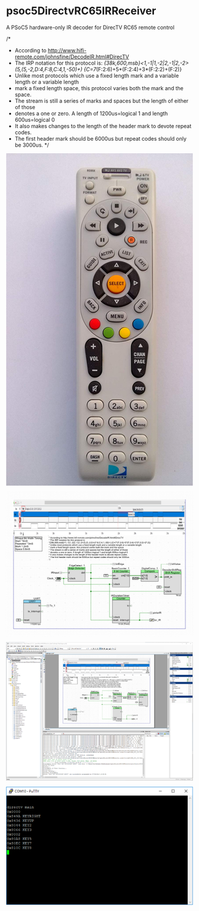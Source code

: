 # psoc5DirectvRC65IRReceiver
A PSoC5 hardware-only IR decoder for DirecTV RC65 remote control


/*
 * According to http://www.hifi-remote.com/johnsfine/DecodeIR.html#DirecTV
 * The IRP notation for this protocol is:
 *{38k,600,msb}<1,-1|1,-2|2,-1|2,-2>(5,(5,-2,D:4,F:8,C:4,1,-50)+) {C=7*(F:2:6)+5*(F:2:4)+3*(F:2:2)+(F:2)}
 * Unlike most protocols which use a fixed length mark and a variable length or a variable length
 * mark a fixed length space, this protocol varies both the mark and the space.
 * The stream is still a series of marks and spaces but the length of either of those
 * denotes a one or zero. A length of 1200us=logical 1 and length 600us=logical 0
 * It also makes changes to the length of the header mark to devote repeat codes.
 * The first header mark should be 6000us but repeat codes should only be 3000us.
 */


![DirecTV RC65 Remote Control](psoc5DirectvRC65IRReceiver.cydsn/images/DirecTV%20RC65x.jpg)

![TopDesign](psoc5DirectvRC65IRReceiver.cydsn/images/DirecTV%20TopDesign.png)

![TopDesign](psoc5DirectvRC65IRReceiver.cydsn/images/buildResults.png)

![TopDesign](psoc5DirectvRC65IRReceiver.cydsn/images/console.png)
